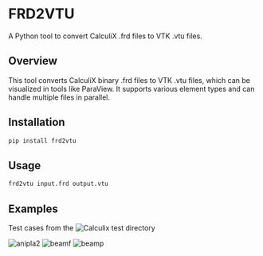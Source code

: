 # FRD2VTU

A Python tool to convert CalculiX .frd files to VTK .vtu files.

## Overview

This tool converts CalculiX binary .frd files to VTK .vtu files, which can be visualized in tools like ParaView. It supports various element types and can handle multiple files in parallel.

## Installation

```bash
pip install frd2vtu
```


## Usage

```bash
frd2vtu input.frd output.vtu
```


## Examples

Test cases from the ![Calculix test directory](https://github.com/Dhondtguido/CalculiX/tree/master/test)

![anipla2](https://github.com/user-attachments/assets/32bea8bd-d705-401c-8503-14b69111adda)
![beamf](https://github.com/user-attachments/assets/45ce4a86-e391-46d5-911a-3ede6a9c90e7)
![beamp](https://github.com/user-attachments/assets/b36ef2fb-6555-4cc4-bc29-191e32d3591d)
